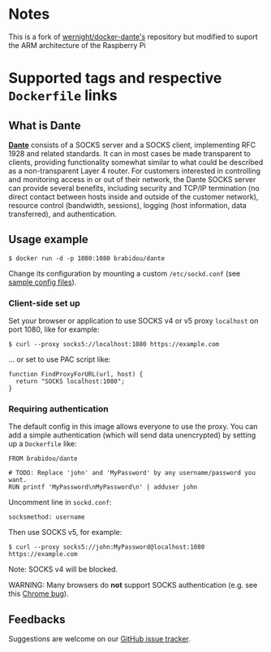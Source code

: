 Notes
================================================
This is a fork of [wernight/docker-dante's](https://github.com/wernight/docker-dante) repository but modified to suport the ARM architecture of the Raspberry Pi

Supported tags and respective `Dockerfile` links
================================================


What is Dante
-------------

[**Dante**](http://www.inet.no/dante/index.html) consists of a SOCKS server and a SOCKS client, implementing RFC 1928 and related standards. It can in most cases be made transparent to clients, providing functionality somewhat similar to what could be described as a non-transparent Layer 4 router. For customers interested in controlling and monitoring access in or out of their network, the Dante SOCKS server can provide several benefits, including security and TCP/IP termination (no direct contact between hosts inside and outside of the customer network), resource control (bandwidth, sessions), logging (host information, data transferred), and authentication.


Usage example
-------------

    $ docker run -d -p 1080:1080 brabidou/dante

Change its configuration by mounting a custom `/etc/sockd.conf`
(see [sample config files](http://www.inet.no/dante/doc/latest/config/server.html)).


### Client-side set up

Set your browser or application to use SOCKS v4 or v5 proxy `localhost` on port 1080,
like for example:

    $ curl --proxy socks5://localhost:1080 https://example.com

... or set to use PAC script like:

    function FindProxyForURL(url, host) {
      return "SOCKS localhost:1080";
    }


### Requiring authentication

The default config in this image allows everyone to use the proxy. You can add a simple authentication (which will send data unencrypted) by setting up a `Dockerfile` like:

    FROM brabidou/dante

    # TODO: Replace 'john' and 'MyPassword' by any username/password you want.
    RUN printf 'MyPassword\nMyPassword\n' | adduser john

Uncomment line in `sockd.conf`:

    socksmethod: username

Then use SOCKS v5, for example:

    $ curl --proxy socks5://john:MyPassword@localhost:1080 https://example.com

Note: SOCKS v4 will be blocked.

WARNING: Many browsers do **not** support SOCKS authentication (e.g. see this [Chrome bug](https://bugs.chromium.org/p/chromium/issues/detail?id=256785)).


Feedbacks
---------

Suggestions are welcome on our [GitHub issue tracker](https://github.com/brabidou/docker-dante-pi/issues).
